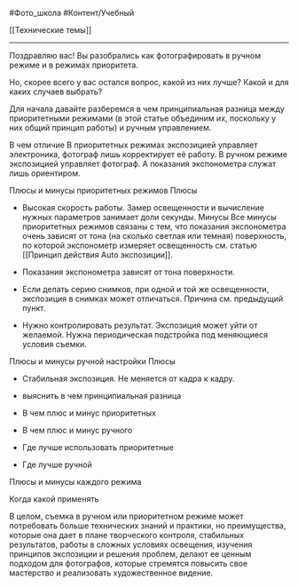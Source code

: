 #Фото_школа #Контент/Учебный 

[[Технические темы]]
____________
Поздравляю вас!
Вы разобрались как фотографировать в ручном режиме и в режимах приоритета.

Но, скорее всего у вас остался вопрос, какой из них лучше? Какой и для каких случаев выбрать?

Для начала давайте разберемся в чем принципиальная разница между приоритетными режимами (в этой статье объединим их, поскольку у них общий принцип работы) и ручным управлением.

В чем отличие
В приоритетных режимах экспозицией управляет электроника, фотограф лишь корректирует её работу.
В ручном режиме экспозицией управляет фотограф. А показания экспонометра служат лишь ориентиром.

Плюсы и минусы приоритетных режимов
Плюсы
- Высокая скорость работы. Замер освещенности и вычисление нужных параметров занимает доли секунды.
Минусы
Все минусы приоритетных режимов связаны с тем, что показания экспонометра очень зависят от тона (на сколько светлая или темная) поверхность, по которой экспонометр измеряет освещенность см. статью [[Принцип действия Auto экспозиции]].

- Показания экспонометра зависят от тона поверхности.
- Если делать серию снимков, при одной и той же освещенности, экспозиция в снимках может отличаться. Причина см. предыдущий пункт.
- Нужно контролировать результат. Экспозиция может уйти от желаемой. Нужна периодическая подстройка под меняющиеся условия съемки. 




Плюсы и минусы ручной настройки
Плюсы
- Стабильная экспозиция. Не меняется от кадра к кадру.


- выяснить в чем принципиальная разница
- В чем плюс и минус приоритетных
- В чем плюс и минус ручного
- Где лучше использовать приоритетные
- Где лучше ручной
 




Плюсы и минусы каждого режима

Когда какой применять




В целом, съемка в ручном или приоритетном режиме может потребовать больше технических знаний и практики, но преимущества, которые она дает в плане творческого контроля, стабильных результатов, работы в сложных условиях освещения, изучения принципов экспозиции и решения проблем, делают ее ценным подходом для фотографов, которые стремятся повысить свое мастерство и реализовать художественное видение.